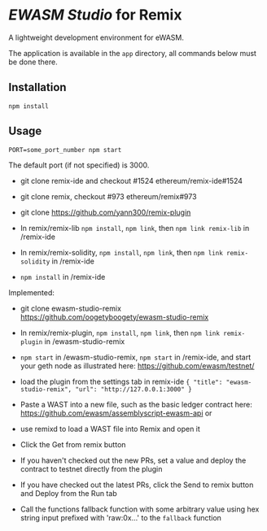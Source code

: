 # *EWASM Studio* for Remix

A lightweight development environment for eWASM.

The application is available in the `app` directory, all commands below must be done there.

## Installation
`npm install`

## Usage
`PORT=some_port_number npm start`

The default port (if not specified) is 3000.

* git clone remix-ide and checkout #1524 ethereum/remix-ide#1524

* git clone remix, checkout #973 ethereum/remix#973

* git clone https://github.com/yann300/remix-plugin

* In remix/remix-lib `npm install`, `npm link`, then `npm link remix-lib` in /remix-ide

* In remix/remix-solidity, `npm install`, `npm link`, then `npm link remix-solidity` in /remix-ide

* `npm install` in /remix-ide

Implemented:

* git clone ewasm-studio-remix https://github.com/oogetyboogety/ewasm-studio-remix

* In remix/remix-plugin, `npm install`, `npm link`, then `npm link remix-plugin` in /ewasm-studio-remix

* `npm start` in /ewasm-studio-remix, `npm start` in /remix-ide, and start your geth node as illustrated here:
https://github.com/ewasm/testnet/

* load the plugin from the settings tab in remix-ide
`{ "title": "ewasm-studio-remix", "url": "http://127.0.0.1:3000" }`


* Paste a WAST into a new file, such as the basic ledger contract here:
https://github.com/ewasm/assemblyscript-ewasm-api
or
* use remixd to load a WAST file into Remix and open it

* Click the Get from remix button

* If you haven't checked out the new PRs, set a value and deploy the contract to testnet directly from the plugin

* If you have checked out the latest PRs, click the Send to remix button and Deploy from the Run tab

* Call the functions fallback function with some arbitrary value using hex string input prefixed with 'raw:0x...' to the `fallback` function
